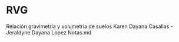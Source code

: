 # RVG
Relación gravimetría y volumetría de suelos
Karen Dayana Casallas - Jeraldyne Dayana Lopez
Notas.md
